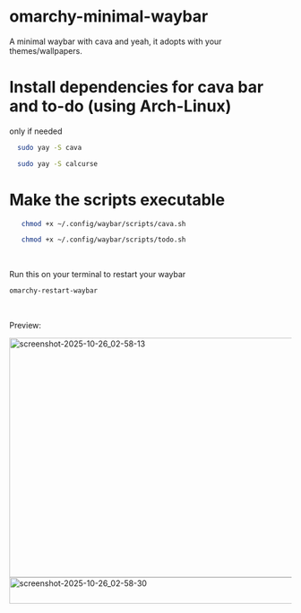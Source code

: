 # omarchy-minimal-waybar
A minimal waybar with cava and yeah, it adopts with your themes/wallpapers.

# Install dependencies for cava bar and to-do (using Arch-Linux)
  only if needed

```bash
  sudo yay -S cava
```
```bash
  sudo yay -S calcurse
```

# Make the scripts executable
```bash
   chmod +x ~/.config/waybar/scripts/cava.sh
```
```bash
   chmod +x ~/.config/waybar/scripts/todo.sh
```
<br>

Run this on your terminal to restart your waybar
``` bash
omarchy-restart-waybar
```
<br>


Preview:

<img width="1921" height="427" alt="screenshot-2025-10-26_02-58-13" src="https://github.com/user-attachments/assets/a3e9689a-918c-48aa-8ad1-50f93cc49832" />

<br>


<img width="1921" height="47" alt="screenshot-2025-10-26_02-58-30" src="https://github.com/user-attachments/assets/ee2beb44-4119-4df5-ab13-1841db51364f" />
